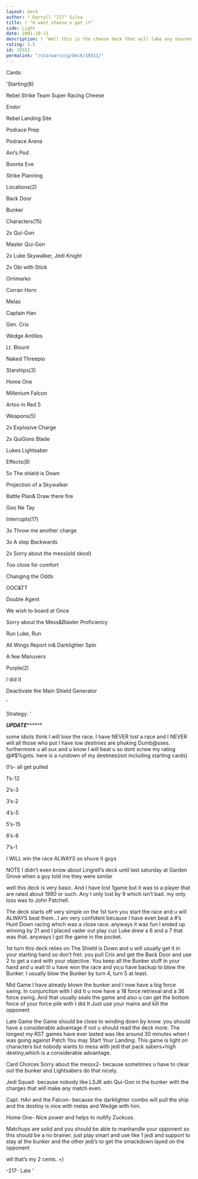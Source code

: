 ```yaml
---
layout: deck
author: ! Darryll "217" Silva
title: ! "U want cheese u got it"
side: Light
date: 2001-10-11
description: ! "Well this is the cheese deck that will take any tourney that u want."
rating: 3.5
id: 19311
permalink: "/starwarsccg/deck/19311/"
---
```

Cards: 

'Starting(8)

   Rebel Strike Team Super Racing Cheese

   Endor

   Rebel Landing Site

   Podrace Prep

   Podrace Arena

   Ani’s Pod

   Boonta Eve

   Strike Planning


Locations(2)

   Back Door

   Bunker


Characters(15)

   2x Qui-Gon

   Master Qui-Gon

   2x Luke Skywalker, Jedi Knight

   2x Obi with Stick

   Orrimarko

   Corran Horn

   Melas

   Captain Han

   Gen. Crix

   Wedge Antilles

   Lt. Blount

   Naked Threepio


Starships(3)

   Home One

   Millenium Falcon

   Artoo in Red 5


Weapons(5)

   2x Explosive Charge

   2x QuiGons Blade

   Lukes Lightsaber


Effects(8)

   5x The shield is Down

   Projection of a Skywalker

   Battle Plan& Draw there fire

   Goo Ne Tay


Interrupts(17)

   3x Throw me another charge

   3x A step Backwards

   2x Sorry about the mess(old skool)

   Too close for comfort

   Changing the Odds

   OOC&TT

   Double Agent

   We wish to board at Once

   Sorry about the Mess&Blaster         Proficiency

   Run Luke, Run

   All Wings Report in& Darklighter Spin

   A few Manuvers


Purple(2)

   I did It

   Deactivate the Main Shield Generator

'

Strategy: '

*******UPDATE*************

some idiots think I will lose the race. I have NEVER lost a race and I NEVER will all those who put I have low destinies are phuking Dumb@sses. furthermore u all sux and u know I will beat u so dont screw my rating @#$%gots. here is a rundown of my destines(not including starting cards)


0’s- all get pulled

1’s-12

2’s-3

3’s-2

4’s-5

5’s-15

6’s-8

7’s-1


I WILL win the race ALWAYS so shuve it guys





NOTE I didn’t even know about Lingrell’s deck until last saturday at Garden Grove when a guy told me they were similar


well this deck is very basic. And I have lost 1game but it was to a  player that are rated about 1980 or such. Any I only lost by 9 which isn’t bad. my only loss was to John Patchell.

  The deck starts off very simple on the 1st turn you start the race and u will ALWAYS beat them...I am very confident because I have even beat a #’s Hunt Down racing which was a close race. anyways it was fun I ended up winning by 21 and I placed vader out play cuz Luke drew a 6 and a 7 that was that. anyways I got the game in the pocket. 


 1st turn this deck relies on The Shield is Down and u will usually get it in your starting hand so don’t fret. you pull Crix and get the Back Door and use 2 to get a card with your objective. You keep all the Bunker stuff in your hand and u wait til u have won the race and yo;u have backup to blow the Bunker. I usually blow the Bunker by turn 4, turn 5 at least.


Mid Game I have already blown the bunker and I now have a big force swing. In conjunction with I did It u now have a 18 force retrieval and a 36 force swing..And that usually seals the game and also u can get the bottom force of your force pile with I did It Just use your mains and kill the opponent 


Late Game the Game should be close to winding down by know. you should have a considerable advantage if not u should read the deck more. The longest my RST games have ever lasted was like around 30 minutes when I was going against Patch You may Start Your Landing. This game is light on characters but nobody wants to mess with jedi that pack sabers+high destiny,which is a considerable advantage.


Card Choices Sorry about the messx2- because sometimes u have to clear out the bunker and Lightsabers do that nicely.

Jedi Squad- because nobody like LSJK adn Qui-Gon in the bunker with the charges that will make any match even. 

Capt. HAn and the Falcon- because the darklighter combo will pull the ship and the destiny is nice with melas and Wedge with him.

Home One- Nice power and helps to nullify Zuckuss.


Matchups are solid and you should be able to manhandle your opponent so this should be a no brainer. just play smart and use like 1 jedi and support to stay at the bunker and the other jedi’s to get the smackdown layed on the opponent


wll that’s my 2 cents. =)

-217- Late  '

